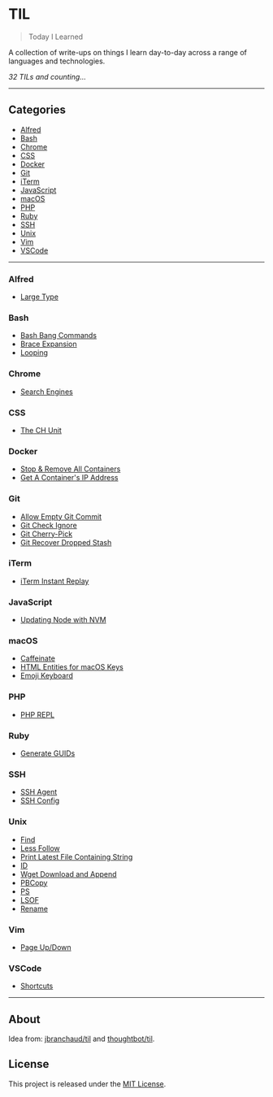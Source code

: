 # TIL

> Today I Learned

A collection of write-ups on things I learn day-to-day across a range of languages and technologies.

_32 TILs and counting&hellip;_

---

## Categories

* [Alfred](#alfred)
* [Bash](#bash)
* [Chrome](#chrome)
* [CSS](#css)
* [Docker](#docker)
* [Git](#git)
* [iTerm](#iterm)
* [JavaScript](#javascript)
* [macOS](#macos)
* [PHP](#php)
* [Ruby](#ruby)
* [SSH](#ssh)
* [Unix](#unix)
* [Vim](#vim)
* [VSCode](#vscode)

---

### Alfred

- [Large Type](alfred/large-type.md)

### Bash

- [Bash Bang Commands](bash/bash-bang.md)
- [Brace Expansion](bash/brace-expansion.md)
- [Looping](bash/looping.md)

### Chrome

- [Search Engines](chrome/search-engines.md)

### CSS

- [The CH Unit](css/ch.md)

### Docker

- [Stop & Remove All Containers](docker/stop-remove-all-containers.md)
- [Get A Container's IP Address](docker/get-ip.md)

### Git

- [Allow Empty Git Commit](git/allow-empty.md)
- [Git Check Ignore](git/check-ignore.md)
- [Git Cherry-Pick](git/cherry-pick.md)
- [Git Recover Dropped Stash](git/recover-dropped-stash.md)

### iTerm

- [iTerm Instant Replay](iterm/instant-replay.md)

### JavaScript

- [Updating Node with NVM](javascript/nvm-update.md)

### macOS

- [Caffeinate](mac/caffeinate.md)
- [HTML Entities for macOS Keys](mac/html-entities.md)
- [Emoji Keyboard](mac/emoji-keyboard.md)

### PHP

- [PHP REPL](php/repl.md)

### Ruby

- [Generate GUIDs](ruby/generate-guids.md)

### SSH

- [SSH Agent](ssh/agent.md)
- [SSH Config](ssh/config.md)

### Unix

- [Find](unix/find.md)
- [Less Follow](unix/less-follow.md)
- [Print Latest File Containing String](unix/less-and-grep.md)
- [ID](unix/id.md)
- [Wget Download and Append](unix/wget-download-and-append.md)
- [PBCopy](unix/pbcopy.md)
- [PS](unix/ps.md)
- [LSOF](unix/lsof.md)
- [Rename](unix/rename.md)

### Vim

- [Page Up/Down](vim/paging.md)

### VSCode

- [Shortcuts](vscode/shortcuts.md)

---

## About

Idea from: [jbranchaud/til](https://github.com/jbranchaud/til) and [thoughtbot/til](https://github.com/thoughtbot/til).

## License

This project is released under the [MIT License](http://www.opensource.org/licenses/MIT).
